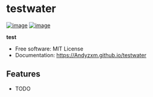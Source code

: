 # testwater


[![image](https://img.shields.io/pypi/v/testwater.svg)](https://pypi.python.org/pypi/testwater)
[![image](https://img.shields.io/conda/vn/conda-forge/testwater.svg)](https://anaconda.org/conda-forge/testwater)


**test**


-   Free software: MIT License
-   Documentation: https://Andyzxm.github.io/testwater
    

## Features

-   TODO
